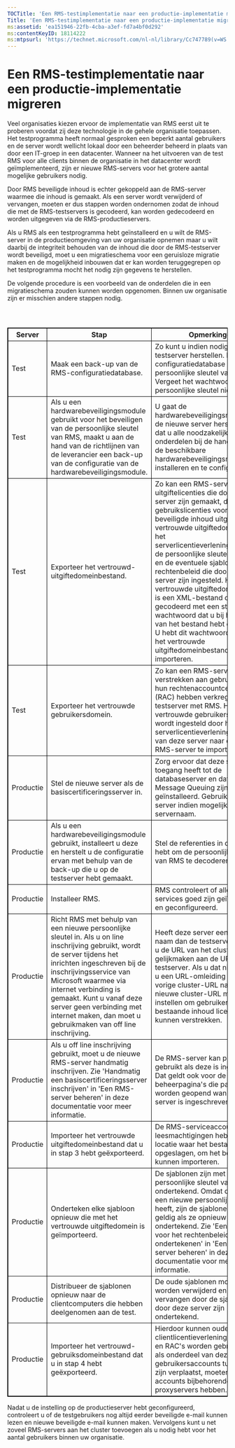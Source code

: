 ```yaml
---
TOCTitle: 'Een RMS-testimplementatie naar een productie-implementatie migreren'
Title: 'Een RMS-testimplementatie naar een productie-implementatie migreren'
ms:assetid: 'ea151946-22fb-4cba-a3ef-fd7a4bf0d292'
ms:contentKeyID: 18114222
ms:mtpsurl: 'https://technet.microsoft.com/nl-nl/library/Cc747789(v=WS.10)'
---
```


Een RMS-testimplementatie naar een productie-implementatie migreren
===================================================================

Veel organisaties kiezen ervoor de implementatie van RMS eerst uit te proberen voordat zij deze technologie in de gehele organisatie toepassen. Het testprogramma heeft normaal gesproken een beperkt aantal gebruikers en de server wordt wellicht lokaal door een beheerder beheerd in plaats van door een IT-groep in een datacenter. Wanneer na het uitvoeren van de test RMS voor alle clients binnen de organisatie in het datacenter wordt geïmplementeerd, zijn er nieuwe RMS-servers voor het grotere aantal mogelijke gebruikers nodig.

Door RMS beveiligde inhoud is echter gekoppeld aan de RMS-server waarmee die inhoud is gemaakt. Als een server wordt verwijderd of vervangen, moeten er dus stappen worden ondernomen zodat de inhoud die met de RMS-testservers is gecodeerd, kan worden gedecodeerd en worden uitgegeven via de RMS-productieservers.

Als u RMS als een testprogramma hebt geïnstalleerd en u wilt de RMS-server in de productieomgeving van uw organisatie opnemen maar u wilt daarbij de integriteit behouden van de inhoud die door de RMS-testserver wordt beveiligd, moet u een migratieschema voor een geruisloze migratie maken en de mogelijkheid inbouwen dat er kan worden teruggegrepen op het testprogramma mocht het nodig zijn gegevens te herstellen.

De volgende procedure is een voorbeeld van de onderdelen die in een migratieschema zouden kunnen worden opgenomen. Binnen uw organisatie zijn er misschien andere stappen nodig.

###  

 
<table style="border:1px solid black;">
<colgroup>
<col width="33%" />
<col width="33%" />
<col width="33%" />
</colgroup>
<thead>
<tr class="header">
<th style="border:1px solid black;" >Server</th>
<th style="border:1px solid black;" >Stap</th>
<th style="border:1px solid black;" >Opmerkingen</th>
</tr>
</thead>
<tbody>
<tr class="odd">
<td style="border:1px solid black;">Test</td>
<td style="border:1px solid black;">Maak een back-up van de RMS-configuratiedatabase.</td>
<td style="border:1px solid black;">Zo kunt u indien nodig de testserver herstellen.
De configuratiedatabase bevat de persoonlijke sleutel van RMS.
Vergeet het wachtwoord van de persoonlijke sleutel niet.</td>
</tr>
<tr class="even">
<td style="border:1px solid black;">Test</td>
<td style="border:1px solid black;">Als u een hardwarebeveiligingsmodule gebruikt voor het beveiligen van de persoonlijke sleutel van RMS, maakt u aan de hand van de richtlijnen van de leverancier een back-up van de configuratie van de hardwarebeveiligingsmodule.</td>
<td style="border:1px solid black;">U gaat de hardwarebeveiligingsmodule op de nieuwe server herstellen.
Zorg dat u alle noodzakelijke onderdelen bij de hand hebt om de beschikbare hardwarebeveiligingsmodule te installeren en te configureren.</td>
</tr>
<tr class="odd">
<td style="border:1px solid black;">Test</td>
<td style="border:1px solid black;">Exporteer het vertrouwd-uitgiftedomeinbestand.</td>
<td style="border:1px solid black;">Zo kan een RMS-server uitgiftelicenties die door deze server zijn gemaakt, decoderen en gebruikslicenties voor de beveiligde inhoud uitgeven.
Het vertrouwde uitgiftedomein bevat het serverlicentieverleningscertificaat, de persoonlijke sleutel van RMS en de eventuele sjablonen voor rechtenbeleid die door deze server zijn ingesteld.
Het vertrouwde uitgiftedomeinbestand is een XML-bestand dat is gecodeerd met een sterk wachtwoord dat u bij het maken van het bestand hebt opgegeven. U hebt dit wachtwoord nodig om het vertrouwde uitgiftedomeinbestand te kunnen importeren.</td>
</tr>
<tr class="even">
<td style="border:1px solid black;">Test</td>
<td style="border:1px solid black;">Exporteer het vertrouwde gebruikersdomein.</td>
<td style="border:1px solid black;">Zo kan een RMS-server licenties verstrekken aan gebruikers die hun rechtenaccountcertificaat (RAC) hebben verkregen van de testserver met RMS.
Het vertrouwde gebruikersdomein wordt ingesteld door het serverlicentieverleningscertificaat van deze server naar de andere RMS-server te importeren.</td>
</tr>
<tr class="odd">
<td style="border:1px solid black;">Productie</td>
<td style="border:1px solid black;">Stel de nieuwe server als de basiscertificeringsserver in.</td>
<td style="border:1px solid black;">Zorg ervoor dat deze server toegang heeft tot de databaseserver en dat IIS en Message Queuing zijn geïnstalleerd.
Gebruik voor deze server indien mogelijk dezelfde servernaam.</td>
</tr>
<tr class="even">
<td style="border:1px solid black;">Productie</td>
<td style="border:1px solid black;">Als u een hardwarebeveiligingsmodule gebruikt, installeert u deze en herstelt u de configuratie ervan met behulp van de back-up die u op de testserver hebt gemaakt.</td>
<td style="border:1px solid black;">Stel de referenties in die u nodig hebt om de persoonlijke sleutel van RMS te decoderen.</td>
</tr>
<tr class="odd">
<td style="border:1px solid black;">Productie</td>
<td style="border:1px solid black;">Installeer RMS.</td>
<td style="border:1px solid black;">RMS controleert of alle vereiste services goed zijn geïnstalleerd en geconfigureerd.</td>
</tr>
<tr class="even">
<td style="border:1px solid black;">Productie</td>
<td style="border:1px solid black;">Richt RMS met behulp van een nieuwe persoonlijke sleutel in. Als u on line inschrijving gebruikt, wordt de server tijdens het inrichten ingeschreven bij de inschrijvingsservice van Microsoft waarmee via internet verbinding is gemaakt. Kunt u vanaf deze server geen verbinding met internet maken, dan moet u gebruikmaken van off line inschrijving.</td>
<td style="border:1px solid black;">Heeft deze server een andere naam dan de testserver, dan kunt u de URL van het cluster gelijkmaken aan de URL van de testserver.
Als u dat niet doet, zult u een URL-omleiding van de vorige cluster-URL naar de nieuwe cluster-URL moeten instellen om gebruikers met reeds bestaande inhoud licenties te kunnen verstrekken.</td>
</tr>
<tr class="odd">
<td style="border:1px solid black;">Productie</td>
<td style="border:1px solid black;">Als u off line inschrijving gebruikt, moet u de nieuwe RMS-server handmatig inschrijven. Zie 'Handmatig een basiscertificeringsserver inschrijven' in 'Een RMS-server beheren' in deze documentatie voor meer informatie.</td>
<td style="border:1px solid black;">De RMS-server kan pas worden gebruikt als deze is ingeschreven.
Dat geldt ook voor de RMS-beheerpagina's die pas kunnen worden geopend wanneer de server is ingeschreven.</td>
</tr>
<tr class="even">
<td style="border:1px solid black;">Productie</td>
<td style="border:1px solid black;">Importeer het vertrouwde uitgiftedomeinbestand dat u in stap 3 hebt geëxporteerd.</td>
<td style="border:1px solid black;">De RMS-serviceaccount moet leesmachtigingen hebben voor de locatie waar het bestand is opgeslagen, om het bestand te kunnen importeren.</td>
</tr>
<tr class="odd">
<td style="border:1px solid black;">Productie</td>
<td style="border:1px solid black;">Onderteken elke sjabloon opnieuw die met het vertrouwde uitgiftedomein is geïmporteerd.</td>
<td style="border:1px solid black;">De sjablonen zijn met de persoonlijke sleutel van de server ondertekend. Omdat deze server een nieuwe persoonlijke sleutel heeft, zijn de sjablonen alleen geldig als ze opnieuw worden ondertekend. Zie 'Een sjabloon voor het rechtenbeleid opnieuw ondertekenen' in 'Een RMS-server beheren' in deze documentatie voor meer informatie.</td>
</tr>
<tr class="even">
<td style="border:1px solid black;">Productie</td>
<td style="border:1px solid black;">Distribueer de sjablonen opnieuw naar de clientcomputers die hebben deelgenomen aan de test.</td>
<td style="border:1px solid black;">De oude sjablonen moeten worden verwijderd en worden vervangen door de sjablonen die door deze server zijn ondertekend.</td>
</tr>
<tr class="odd">
<td style="border:1px solid black;">Productie</td>
<td style="border:1px solid black;">Importeer het vertrouwd-gebruiksdomeinbestand dat u in stap 4 hebt geëxporteerd.</td>
<td style="border:1px solid black;">Hierdoor kunnen oude clientlicentieverleningscertificaten en RAC's worden gebruikt.
Als er als onderdeel van deze migratie gebruikersaccounts tussen forests zijn verplaatst, moeten de accounts bijbehorende SMTP-proxyservers hebben.</td>
</tr>
</tbody>
</table>
 

Nadat u de instelling op de productieserver hebt geconfigureerd, controleert u of de testgebruikers nog altijd eerder beveiligde e-mail kunnen lezen en nieuwe beveiligde e-mail kunnen maken. Vervolgens kunt u net zoveel RMS-servers aan het cluster toevoegen als u nodig hebt voor het aantal gebruikers binnen uw organisatie.
